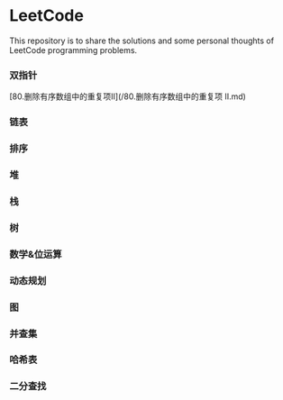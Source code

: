 # LeetCode
This repository is to share the solutions and some personal thoughts of LeetCode programming problems.

### 双指针
[80.删除有序数组中的重复项II](/80.删除有序数组中的重复项 II.md)

### 链表


### 排序


### 堆


### 栈


### 树


### 数学&位运算


### 动态规划


### 图


### 并查集


### 哈希表


### 二分查找
